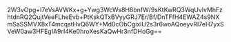 2W3vOpg+I7eVsAVWKx+g+Ywg3WcWs8H8bnfW/9sKtKwRQ3WqUvlvMhFzhtdnRQ2QujtVeeFLheEvb+PtKskQTxBVyyGRJ7Er/Bf/DnTFfH4EWAZ4s9NXmSaSSMVX8xT4mcqstHvQ6WY+Md0cObCgixlU2s3r6woAQoeyvRI7eH7yxSVeW0aw3HFEgIA9rI4Ke0hroXesKaQwHr3nfDHoGg==
